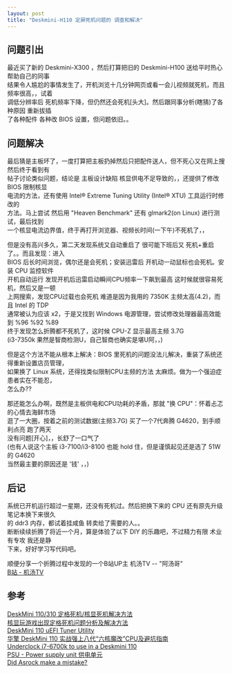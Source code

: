 ```yaml
---
layout: post
title: "Deskmini-H110 定屏死机问题的 调查和解决"
---
```


## 问题引出

最近买了新的 Deskmini-X300 ，然后打算把旧的 Deskmini-H100 送给平时热心帮助自己的同事  
结果令人尴尬的事情发生了，开机浏览十几分钟网页或看一会儿视频就死机，而且频率很高，，试着  
调低分辨率后 死机频率下降，但仍然还会死机\[头大]。然后跟同事分析(瞎猜)了各种原因 重新拔插  
了各种配件 各种改 BIOS 设置，但问题依旧。。  

## 问题解决
最后猜是主板坏了，一度打算把主板扔掉然后只把配件送人，但不死心又在网上搜 然后终于看到有  
帖子讨论类似问题，结论是 主板设计缺陷 核显供电不足导致的，，还提供了修改 BIOS 限制核显  
电流的方法，还有使用 Intel® Extreme Tuning Utility (Intel® XTU) 工具运行时修改的  
方法。马上尝试 然后用 "Heaven Benchmark" 还有 glmark2(on Linux) 进行测试，最后找到  
一个核显电流边界值，终于再打开浏览器、视频长时间(一下午)不死机了，，

但是没有高兴多久，第二天发现系统又自动重启了 很可能下班后又 死机+重启了。。而且发现：进入  
BIOS 后长时间浏览，偶尔还是会死机；安装迅雷后 开机动一动鼠标也会死机。安装 CPU 监控软件  
开机自动运行 发现开机后迅雷启动瞬间CPU频率一下飙到最高 这时候就很容易死机，然后又是一顿  
上网搜索，发现CPU过载也会死机 难道是因为我用的 7350K 主频太高(4.2)，而且 Intel 的 TDP  
通常被认为应该 x2，于是又找到 Windows 电源管理，尝试修改处理器最高效能到 %96 %92 %89  
终于发现怎么折腾都不死机了，这时候 CPU-Z 显示最高主频 3.7G  
(i3-7350k 果然是智商检测U，自己智商也确实是堪U阿，，)

但是这个方法不能从根本上解决：BIOS 里死机的问题没法儿解决，重装了系统还得重新设置店员管理，  
如果换了 Linux 系统，还得找类似限制CPU主频的方法 太麻烦。做为一个强迫症患者实在不能忍，  
怎么办??  

那还能怎么办啊，既然是主板供电和CPU功耗的矛盾，那就 "换 CPU"：怀着忐忑的心情去海鲜市场  
逛了一大圈，按着之前的测试数据(主频3.7G) 买了一个7代奔腾 G4620，到手顺利点亮 跑了两天  
没有问题\[开心]，，长舒了一口气了  
(也有人说这个主板 i3-7100/i3-8100 也能 hold 住，但是谨慎起见还是选了 51W 的 G4620  
当然最主要的原因还是 '钱' ，，)  

## 后记
系统已开机运行超过一星期，还没有死机过。然后把换下来的 CPU 还有原先升级笔记本换下来很久  
的 ddr3 内存，都试着挂咸鱼 转卖给了需要的人。。  
断断续续折腾了将近一个月，算是体验了以下 DIY 的乐趣吧，不过精力有限 术业有专攻 我还是静  
下来，好好学习写代码吧。

顺便分享一个折腾过程中发现的一个B站UP主 机汤TV -- "阿汤哥"  
  [B站 - 机汤TV](https://space.bilibili.com/485711932/)
  

## 参考
[DeskMini 110/310 定格死机/核显死机解决方法](https://www.v2ex.com/t/718067)  
[核显玩游戏出现定格死机问题分析及解决方法](https://tieba.baidu.com/p/7031892281?pid=135816569660&cid=0&red_tag=0985223245#135816569660)  
[DeskMini 110 uEFI Tuner Utility](https://github.com/dfc643/deskmini-110-tuner)  
[华擎 DeskMini 110 实战强上八代“六核魔改”CPU及避坑指南](https://post.smzdm.com/p/amxov9ed/)  
[Underclock i7-6700k to use in a Deskmini 110](https://forum.asrock.com/forum_posts.asp?TID=3689&PN=1&title=underclock-i76700k-to-use-in-a-deskmini-110)  
[PSU - Power supply unit 供电单元](https://forum.asrock.com/forum_posts.asp?TID=3689&PID=20675&title=underclock-i76700k-to-use-in-a-deskmini-110#20675)  
[Did Asrock make a mistake?](https://forum.asrock.com/forum_posts.asp?TID=3689&PID=21822&title=underclock-i76700k-to-use-in-a-deskmini-110#21822)  
